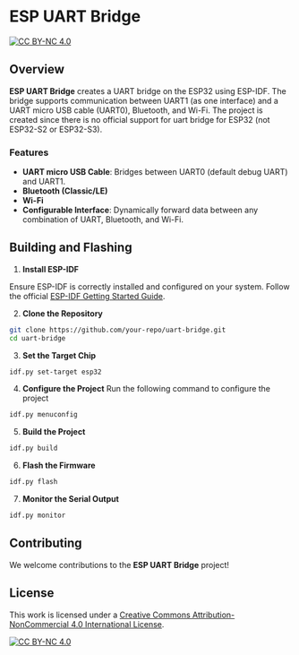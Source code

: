 # ESP UART Bridge
[![CC BY-NC 4.0][cc-by-nc-shield]][cc-by-nc]

## Overview

**ESP UART Bridge** creates a UART bridge on the ESP32 using ESP-IDF. The bridge supports communication between UART1 (as one interface) and a UART micro USB cable (UART0), Bluetooth, and Wi-Fi. The project is created since there is no official support for uart bridge for ESP32 (not ESP32-S2 or ESP32-S3).

### Features

- **UART micro USB Cable**: Bridges between UART0 (default debug UART) and UART1.
- **Bluetooth (Classic/LE)**
- **Wi-Fi**
- **Configurable Interface**: Dynamically forward data between any combination of UART, Bluetooth, and Wi-Fi.

## Building and Flashing

1. **Install ESP-IDF**

Ensure ESP-IDF is correctly installed and configured on your system. Follow the official [ESP-IDF Getting Started Guide](https://docs.espressif.com/projects/esp-idf/en/latest/esp32/get-started/).

2. **Clone the Repository**
```bash
git clone https://github.com/your-repo/uart-bridge.git
cd uart-bridge
```

3. **Set the Target Chip**
```bash
idf.py set-target esp32
```

4. **Configure the Project**
Run the following command to configure the project
```bash
idf.py menuconfig
```

5. **Build the Project**
```bash
idf.py build
```

6. **Flash the Firmware**
```bash
idf.py flash
```
   
7. **Monitor the Serial Output**
```bash
idf.py monitor
```

## Contributing

We welcome contributions to the **ESP UART Bridge** project!

## License

This work is licensed under a
[Creative Commons Attribution-NonCommercial 4.0 International License][cc-by-nc].

[![CC BY-NC 4.0][cc-by-nc-image]][cc-by-nc]

[cc-by-nc]: https://creativecommons.org/licenses/by-nc/4.0/
[cc-by-nc-image]: https://licensebuttons.net/l/by-nc/4.0/88x31.png
[cc-by-nc-shield]: https://img.shields.io/badge/License-CC%20BY--NC%204.0-lightgrey.svg
